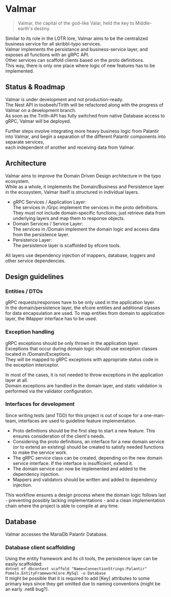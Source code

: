# Valmar
> Valmar, the capital of the god-like Valar, held the key to Middle-earth's destiny.  

Similar to its role in the LOTR lore, Valmar aims to be the centralized business service for all skribbl-typo services.  
Valmar implements the persistance and business-service layer, and exposes all functions with an gRPC API.  
Other services can scaffold clients based on the proto definitions.   
This way, there is only one place where logic of new features has to be implemented.

## Status & Roadmap
Valmar is under development and not production-ready.  
The Nest API in toobeeh/Tirith will be refactored along with the progress of Valmar on a development branch.  
As soon as the Tirith-API has fully switched from native Database access to gRPC, Valmar will be deployed.  

Further steps involve integrating more heavy business logic from Palantir into Valmar, and begin a separation of the 
different Palantir components into separate services,  
each independent of another and receiving data from Valmar.

## Architecture
Valmar aims to improve the Domain Driven Design architecture in the typo ecosystem.  
While as a whole, it implements the Domain/Business and Persistence layer in the ecosystem, Valmar itself is structured in individual layers.  

- gRPC Services / Application Layer:  
The services in /Grpc implement the services in the proto definitions.  
They must not include domain-specific functions; just retrieve data from underlying layers and map them to response objects.
- Domain Services / Service Layer:  
The services in /Domain implement the domain logic and access data from the persistence layer.  
- Persistence Layer:  
The persistence layer is scaffolded by efcore tools. 

All layers use dependency injection of mappers, database, loggers and other service dependencies.

## Design guidelines

### Entities / DTOs
gRPC requests/responses have to be only used in the application layer.  
In the domain/persistence layer, the efcore entities and additional classes for data encapsulation are used. 
To map entities from domain to application layer, the IMapper interface has to be used.

### Exception handling 
gRPC exceptions should be only thrown in the application layer.  
Exceptions that occur during domain logic should use exception classes located in /Domain/Exceptions.  
They will be mapped to gRPC exceptions with appropriate status code in the exception interceptor.  

In most of the cases, it is not needed to throw exceptions in the application layer at all.  
Domain exceptions are handled in the domain layer, and static validation is performed via the validator configuration.  

### Interfaces for development  
Since writing tests (and TDD) for this project is out of scope for a one-man-team, interfaces are used to guideline feature implementation.  
- Proto definitions should be the first step to start a new feature. This ensures consideration of the client's needs.  
- Considering the proto definitions, an interface for a new domain service (or to extend an existing) should be created to satisfy needed functions to make the service work.
- The gRPC service class can be created, depending on the new domain service interface. If the interface is insufficient, extend it.
- The domain service can now be implemented and added to the dependency injection. 
- Mappers and validators should be written and added to dependency injection.

This workflow ensures a design process where the domain logic follows last - preventing possibly lacking implementations - and a clean implementation chain where the project is able to compile at any time.

## Database
Valmar accesses the MariaDb Palantir Database. 
### Database client scaffolding

Using the entity framework and its cli tools, the persistence layer can be easily scaffolded:  
`dotnet ef dbcontext scaffold "Name=ConnectionStrings:Palantir" Pomelo.EntityFrameworkCore.MySql -o Database`  
It might be possible that it is required to add [Key] attributes to some primary keys since they get omitted due to naming conventions (might be an early .net8 bug?).
